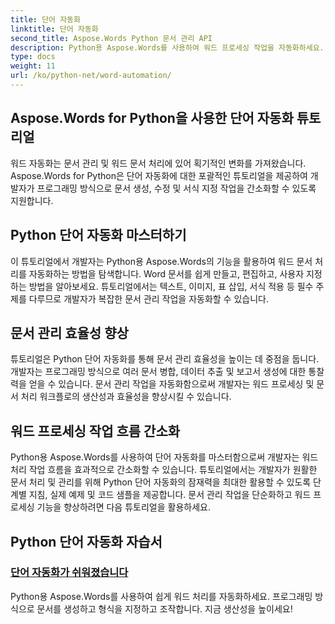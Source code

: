 ```yaml
---
title: 단어 자동화
linktitle: 단어 자동화
second_title: Aspose.Words Python 문서 관리 API
description: Python용 Aspose.Words를 사용하여 워드 프로세싱 작업을 자동화하세요. 문서 관리를 간소화하고 단어 자동화의 효율성을 높입니다.
type: docs
weight: 11
url: /ko/python-net/word-automation/
---
```

## Aspose.Words for Python을 사용한 단어 자동화 튜토리얼

워드 자동화는 문서 관리 및 워드 문서 처리에 있어 획기적인 변화를 가져왔습니다. Aspose.Words for Python은 단어 자동화에 대한 포괄적인 튜토리얼을 제공하여 개발자가 프로그래밍 방식으로 문서 생성, 수정 및 서식 지정 작업을 간소화할 수 있도록 지원합니다.

## Python 단어 자동화 마스터하기

이 튜토리얼에서 개발자는 Python용 Aspose.Words의 기능을 활용하여 워드 문서 처리를 자동화하는 방법을 탐색합니다. Word 문서를 쉽게 만들고, 편집하고, 사용자 지정하는 방법을 알아보세요. 튜토리얼에서는 텍스트, 이미지, 표 삽입, 서식 적용 등 필수 주제를 다루므로 개발자가 복잡한 문서 관리 작업을 자동화할 수 있습니다.

## 문서 관리 효율성 향상

튜토리얼은 Python 단어 자동화를 통해 문서 관리 효율성을 높이는 데 중점을 둡니다. 개발자는 프로그래밍 방식으로 여러 문서 병합, 데이터 추출 및 보고서 생성에 대한 통찰력을 얻을 수 있습니다. 문서 관리 작업을 자동화함으로써 개발자는 워드 프로세싱 및 문서 처리 워크플로의 생산성과 효율성을 향상시킬 수 있습니다.

## 워드 프로세싱 작업 흐름 간소화

Python용 Aspose.Words를 사용하여 단어 자동화를 마스터함으로써 개발자는 워드 처리 작업 흐름을 효과적으로 간소화할 수 있습니다. 튜토리얼에서는 개발자가 원활한 문서 처리 및 관리를 위해 Python 단어 자동화의 잠재력을 최대한 활용할 수 있도록 단계별 지침, 실제 예제 및 코드 샘플을 제공합니다. 문서 관리 작업을 단순화하고 워드 프로세싱 기능을 향상하려면 다음 튜토리얼을 활용하세요.

## Python 단어 자동화 자습서
### [단어 자동화가 쉬워졌습니다](./word-automation-made-easy/)
Python용 Aspose.Words를 사용하여 쉽게 워드 처리를 자동화하세요. 프로그래밍 방식으로 문서를 생성하고 형식을 지정하고 조작합니다. 지금 생산성을 높이세요!